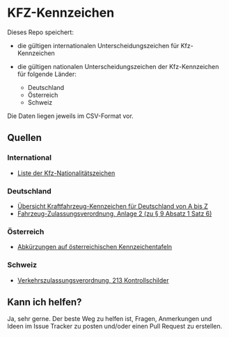 # KFZ-Kennzeichen

Dieses Repo speichert:

+ die gültigen internationalen Unterscheidungszeichen für Kfz-Kennzeichen

+ die gültigen nationalen Unterscheidungszeichen der Kfz-Kennzeichen für folgende Länder:

	+ Deutschland
	+ Österreich 
	+ Schweiz

Die Daten liegen jeweils im CSV-Format vor.

## Quellen

### International

+ [Liste der Kfz-Nationalitätszeichen](https://de.wikipedia.org/wiki/Liste_der_Kfz-Nationalit%C3%A4tszeichen)

### Deutschland

+ [Übersicht Kraftfahrzeug-Kennzeichen für Deutschland von A bis Z](https://www.kba.de/DE/Service/Kennzeichen/kennzeichen_node.html)
+ [Fahrzeug-Zulassungsverordnung, Anlage 2 (zu § 9 Absatz 1 Satz 6)](https://www.gesetze-im-internet.de/fzv_2023/anlage_2.html)

### Österreich

+ [Abkürzungen auf österreichischen Kennzeichentafeln](https://www.oesterreich.gv.at/themen/mobilitaet/kfz/5/1.html)

### Schweiz

+ [Verkehrszulassungsverordnung, 213 Kontrollschilder](https://www.fedlex.admin.ch/eli/cc/1976/2423_2423_2423/de#lvl_2/lvl_21/lvl_213)

## Kann ich helfen?

Ja, sehr gerne. Der beste Weg zu helfen ist, Fragen, Anmerkungen und Ideen im Issue Tracker zu posten und/oder einen Pull Request zu erstellen.